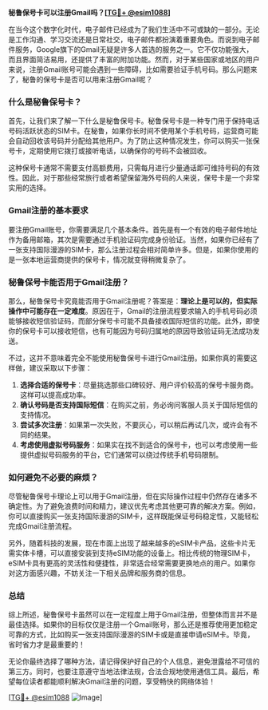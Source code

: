 **秘鲁保号卡可以注册Gmail吗？[[TG💪+ @esim1088](https://t.me/s/esim1088)]**

在当今这个数字化时代，电子邮件已经成为了我们生活中不可或缺的一部分。无论是工作沟通、学习交流还是日常社交，电子邮件都扮演着重要角色。而说到电子邮件服务，Google旗下的Gmail无疑是许多人首选的服务之一。它不仅功能强大，而且界面简洁易用，还提供了丰富的附加功能。然而，对于某些国家或地区的用户来说，注册Gmail账号可能会遇到一些障碍，比如需要验证手机号码。那么问题来了，秘鲁的保号卡是否可以用来注册Gmail呢？

### 什么是秘鲁保号卡？

首先，让我们来了解一下什么是秘鲁保号卡。秘鲁保号卡是一种专门用于保持电话号码活跃状态的SIM卡。在秘鲁，如果你长时间不使用某个手机号码，运营商可能会自动回收该号码并分配给其他用户。为了防止这种情况发生，你可以购买一张保号卡，定期使用它拨打或接听电话，以确保你的号码不会被回收。

这种保号卡通常不需要支付高额费用，只需每月进行少量通话即可维持号码的有效性。因此，对于那些经常旅行或者希望保留海外号码的人来说，保号卡是一个非常实用的选择。

### Gmail注册的基本要求

要注册Gmail账号，你需要满足几个基本条件。首先是有一个有效的电子邮件地址作为备用邮箱，其次是需要通过手机验证码完成身份验证。当然，如果你已经有了一张支持国际漫游的SIM卡，那么注册过程会相对简单许多。但是，如果你使用的是一张本地运营商提供的保号卡，情况就变得稍微复杂了。

### 秘鲁保号卡能否用于Gmail注册？

那么，秘鲁保号卡究竟能否用于Gmail注册呢？答案是：**理论上是可以的，但实际操作中可能存在一定难度**。原因在于，Gmail的注册流程要求输入的手机号码必须能够接收短信验证码，而部分保号卡可能不具备接收国际短信的功能。此外，即使你的保号卡可以接收短信，也有可能因为号码归属地的原因导致验证码无法成功发送。

不过，这并不意味着完全不能使用秘鲁保号卡进行Gmail注册。如果你真的需要这样做，建议采取以下步骤：

1. **选择合适的保号卡**：尽量挑选那些口碑较好、用户评价较高的保号卡服务商。这样可以提高成功率。
2. **确认号码是否支持国际短信**：在购买之前，务必询问客服人员关于国际短信的支持情况。
3. **尝试多次注册**：如果第一次失败，不要灰心，可以稍后再试几次，或许会有不同的结果。
4. **考虑使用虚拟号码服务**：如果实在找不到适合的保号卡，也可以考虑使用一些提供虚拟号码服务的平台，它们通常可以绕过传统手机号码限制。

### 如何避免不必要的麻烦？

尽管秘鲁保号卡理论上可以用于Gmail注册，但在实际操作过程中仍然存在诸多不确定性。为了避免浪费时间和精力，建议优先考虑其他更可靠的解决方案。例如，你可以直接购买一张支持国际漫游的SIM卡，这样既能保证号码稳定性，又能轻松完成Gmail注册流程。

另外，随着科技的发展，现在市面上出现了越来越多的eSIM卡产品，这些卡片无需实体卡槽，可以直接安装到支持eSIM功能的设备上。相比传统的物理SIM卡，eSIM卡具有更高的灵活性和便捷性，非常适合经常需要更换地点的用户。如果你对这方面感兴趣，不妨关注一下相关品牌和服务商的信息。

### 总结

综上所述，秘鲁保号卡虽然可以在一定程度上用于Gmail注册，但整体而言并不是最佳选择。如果你的目标仅仅是注册一个Gmail账号，那么还是推荐使用更加稳定可靠的方式，比如购买一张支持国际漫游的SIM卡或是直接申请eSIM卡。毕竟，省时省力才是最重要的！

无论你最终选择了哪种方法，请记得保护好自己的个人信息，避免泄露给不可信的第三方。同时，也要注意遵守当地法律法规，合法合规地使用通信工具。最后，希望每位读者都能顺利解决Gmail注册的问题，享受畅快的网络体验！

[[TG💪+ @esim1088](https://t.me/s/esim1088) ![Image](https://i.postimg.cc/4NQfJmqS/Snipaste-2025-05-13-00-14-12.png)]